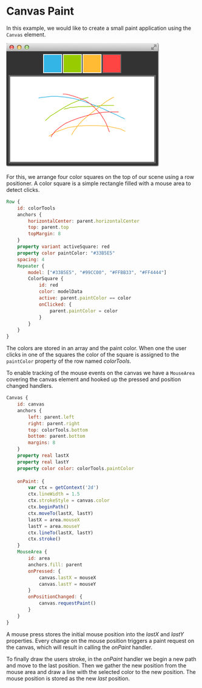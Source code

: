 # Canvas Paint

In this example, we would like to create a small paint application using the `Canvas` element.



![image](./assets/canvaspaint.png)

For this, we arrange four color squares on the top of our scene using a row positioner. A color square is a simple rectangle filled with a mouse area to detect clicks.

```qml
Row {
    id: colorTools
    anchors {
        horizontalCenter: parent.horizontalCenter
        top: parent.top
        topMargin: 8
    }
    property variant activeSquare: red
    property color paintColor: "#33B5E5"
    spacing: 4
    Repeater {
        model: ["#33B5E5", "#99CC00", "#FFBB33", "#FF4444"]
        ColorSquare {
            id: red
            color: modelData
            active: parent.paintColor == color
            onClicked: {
                parent.paintColor = color
            }
        }
    }
}
```

The colors are stored in an array and the paint color. When one the user clicks in one of the squares the color of the square is assigned to the `paintColor` property of the row named *colorTools*.

To enable tracking of the mouse events on the canvas we have a `MouseArea` covering the canvas element and hooked up the pressed and position changed handlers.

```qml
Canvas {
    id: canvas
    anchors {
        left: parent.left
        right: parent.right
        top: colorTools.bottom
        bottom: parent.bottom
        margins: 8
    }
    property real lastX
    property real lastY
    property color color: colorTools.paintColor

    onPaint: {
        var ctx = getContext('2d')
        ctx.lineWidth = 1.5
        ctx.strokeStyle = canvas.color
        ctx.beginPath()
        ctx.moveTo(lastX, lastY)
        lastX = area.mouseX
        lastY = area.mouseY
        ctx.lineTo(lastX, lastY)
        ctx.stroke()
    }
    MouseArea {
        id: area
        anchors.fill: parent
        onPressed: {
            canvas.lastX = mouseX
            canvas.lastY = mouseY
        }
        onPositionChanged: {
            canvas.requestPaint()
        }
    }
}
```

A mouse press stores the initial mouse position into the *lastX* and *lastY* properties. Every change on the mouse position triggers a paint request on the canvas, which will result in calling the *onPaint* handler.

To finally draw the users stroke, in the *onPaint* handler we begin a new path and move to the last position. Then we gather the new position from the mouse area and draw a line with the selected color to the new position. The mouse position is stored as the new *last* position.

